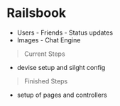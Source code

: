 # Railsbook

- Users - Friends - Status updates
- Images - Chat Engine

> Current Steps

- devise setup and silght config

> Finished Steps

- setup of pages and controllers